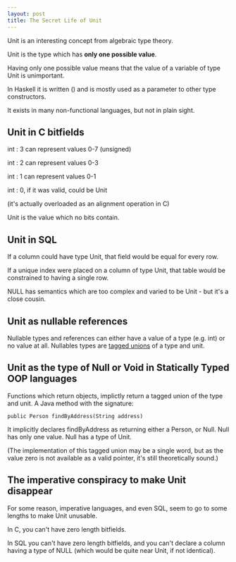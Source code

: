 ```yaml
---
layout: post
title: The Secret Life of Unit
---
```


Unit is an interesting concept from algebraic type theory.  

Unit is the type which has **only one possible value**.  

Having only one possible value means that the value of a variable of type Unit is unimportant.

In Haskell it is written () and is mostly used as a parameter to other type constructors.

It exists in many non-functional languages, but not in plain sight.

Unit in C bitfields
-------------------
int <fieldname> : 3 can represent values 0-7 (unsigned)

int <fieldname> : 2 can represent values 0-3

int <fieldname> : 1 can represent values 0-1

int <fieldname> : 0, if it was valid, could be Unit 

(it's actually overloaded as an alignment operation in C)

Unit is the value which no bits contain.

Unit in SQL
-----------
If a column could have type Unit, that field would be equal for every row.

If a unique index were placed on a column of type Unit, that table would be constrained to having a single row.

NULL has semantics which are too complex and varied to be Unit - but it's a close cousin.

Unit as nullable references
---------------------------
Nullable types and references can either have a value of a type (e.g. int) or no value at all.  Nullables types are <a href="http://en.wikipedia.org/wiki/Tagged_union">tagged unions</a> of a type and unit. 

Unit as the type of Null or Void in Statically Typed OOP languages
------------------------------------------------------------------
Functions which return objects, implictly return a tagged union of the type and unit.  A Java method with the signature:

    public Person findByAddress(String address)

It implicitly declares findByAddress as returning either a Person, or Null.  Null has only one value.  Null has a type of Unit.

(The implementation of this tagged union may be a single word, but as the value zero is not available as a valid pointer, it's still theoretically sound.)

The imperative conspiracy to make Unit disappear
------------------------------------------------
For some reason, imperative languages, and even SQL, seem to go to some lengths to make Unit unusable.

In C, you can't have zero length bitfields.

In SQL you can't have zero length bitfields, and you can't declare a column having a type of NULL (which would be quite near Unit, if not identical).

